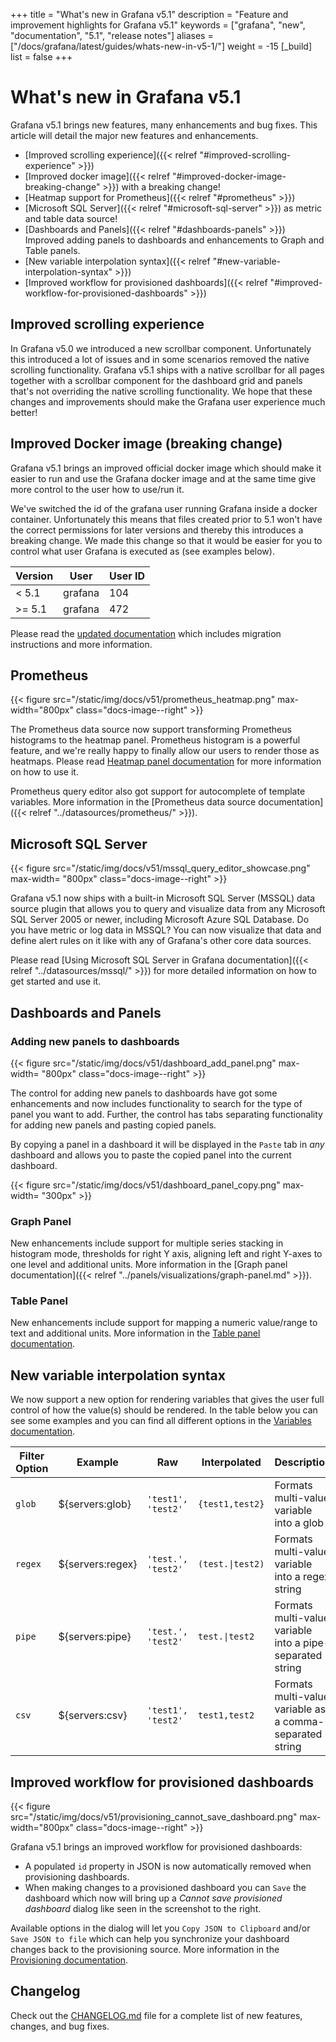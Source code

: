 +++
title = "What's new in Grafana v5.1"
description = "Feature and improvement highlights for Grafana v5.1"
keywords = ["grafana", "new", "documentation", "5.1", "release notes"]
aliases = ["/docs/grafana/latest/guides/whats-new-in-v5-1/"]
weight = -15
[_build]
list = false
+++

# What's new in Grafana v5.1

Grafana v5.1 brings new features, many enhancements and bug fixes. This article will detail the major new features and enhancements.

- [Improved scrolling experience]({{< relref "#improved-scrolling-experience" >}})
- [Improved docker image]({{< relref "#improved-docker-image-breaking-change" >}}) with a breaking change!
- [Heatmap support for Prometheus]({{< relref "#prometheus" >}})
- [Microsoft SQL Server]({{< relref "#microsoft-sql-server" >}}) as metric and table data source!
- [Dashboards and Panels]({{< relref "#dashboards-panels" >}}) Improved adding panels to dashboards and enhancements to Graph and Table panels.
- [New variable interpolation syntax]({{< relref "#new-variable-interpolation-syntax" >}})
- [Improved workflow for provisioned dashboards]({{< relref "#improved-workflow-for-provisioned-dashboards" >}})

## Improved scrolling experience

In Grafana v5.0 we introduced a new scrollbar component. Unfortunately this introduced a lot of issues and in some scenarios removed
the native scrolling functionality. Grafana v5.1 ships with a native scrollbar for all pages together with a scrollbar component for
the dashboard grid and panels that's not overriding the native scrolling functionality. We hope that these changes and improvements should
make the Grafana user experience much better!

## Improved Docker image (breaking change)

Grafana v5.1 brings an improved official docker image which should make it easier to run and use the Grafana docker image and at the same time give more control to the user how to use/run it.

We've switched the id of the grafana user running Grafana inside a docker container. Unfortunately this means that files created prior to 5.1 won't have the correct permissions for later versions and thereby this introduces a breaking change.
We made this change so that it would be easier for you to control what user Grafana is executed as (see examples below).

| Version | User    | User ID |
| ------- | ------- | ------- |
| < 5.1   | grafana | 104     |
| >= 5.1  | grafana | 472     |

Please read the [updated documentation](/installation/docker/#migrate-to-v51-or-later) which includes migration instructions and more information.

## Prometheus

{{< figure src="/static/img/docs/v51/prometheus_heatmap.png" max-width="800px" class="docs-image--right" >}}

The Prometheus data source now support transforming Prometheus histograms to the heatmap panel. Prometheus histogram is a powerful feature, and we're
really happy to finally allow our users to render those as heatmaps. Please read [Heatmap panel documentation](/features/panels/heatmap/#pre-bucketed-data)
for more information on how to use it.

Prometheus query editor also got support for autocomplete of template variables. More information in the [Prometheus data source documentation]({{< relref "../datasources/prometheus/" >}}).

<div class="clearfix"></div>

## Microsoft SQL Server

{{< figure src="/static/img/docs/v51/mssql_query_editor_showcase.png"  max-width= "800px" class="docs-image--right" >}}

Grafana v5.1 now ships with a built-in Microsoft SQL Server (MSSQL) data source plugin that allows you to query and visualize data from any
Microsoft SQL Server 2005 or newer, including Microsoft Azure SQL Database. Do you have metric or log data in MSSQL? You can now visualize
that data and define alert rules on it like with any of Grafana's other core data sources.

Please read [Using Microsoft SQL Server in Grafana documentation]({{< relref "../datasources/mssql/" >}}) for more detailed information on how to get started and use it.

<div class="clearfix"></div>

## Dashboards and Panels

### Adding new panels to dashboards

{{< figure src="/static/img/docs/v51/dashboard_add_panel.png"  max-width= "800px" class="docs-image--right" >}}

The control for adding new panels to dashboards have got some enhancements and now includes functionality to search for the type of panel
you want to add. Further, the control has tabs separating functionality for adding new panels and pasting
copied panels.

By copying a panel in a dashboard it will be displayed in the `Paste` tab in _any_ dashboard and allows you to paste the
copied panel into the current dashboard.

{{< figure src="/static/img/docs/v51/dashboard_panel_copy.png"  max-width= "300px" >}}

<div class="clearfix"></div>

### Graph Panel

New enhancements include support for multiple series stacking in histogram mode, thresholds for right Y axis, aligning left and right Y-axes to one level and additional units. More information in the [Graph panel documentation]({{< relref "../panels/visualizations/graph-panel.md" >}}).

### Table Panel

New enhancements include support for mapping a numeric value/range to text and additional units. More information in the [Table panel documentation](/features/panels/table_panel/#string).

## New variable interpolation syntax

We now support a new option for rendering variables that gives the user full control of how the value(s) should be rendered.
In the table below you can see some examples and you can find all different options in the [Variables documentation](http://docs.grafana.org/variables/templates-and-variables/#advanced-formatting-options).

| Filter Option | Example          | Raw                | Interpolated                     | Description                                               |
| ------------- | ---------------- | ------------------ | -------------------------------- | --------------------------------------------------------- |
| `glob`        | ${servers:glob}  | `'test1', 'test2'` | `{test1,test2}`                  | Formats multi-value variable into a glob                  |
| `regex`       | ${servers:regex} | `'test.', 'test2'` | <code>(test\.&#124;test2)</code> | Formats multi-value variable into a regex string          |
| `pipe`        | ${servers:pipe}  | `'test.', 'test2'` | <code>test.&#124;test2</code>    | Formats multi-value variable into a pipe-separated string |
| `csv`         | ${servers:csv}   | `'test1', 'test2'` | `test1,test2`                    | Formats multi-value variable as a comma-separated string  |

## Improved workflow for provisioned dashboards

{{< figure src="/static/img/docs/v51/provisioning_cannot_save_dashboard.png" max-width="800px" class="docs-image--right" >}}

Grafana v5.1 brings an improved workflow for provisioned dashboards:

- A populated `id` property in JSON is now automatically removed when provisioning dashboards.
- When making changes to a provisioned dashboard you can `Save` the dashboard which now will bring up a _Cannot save provisioned dashboard_ dialog like seen in the screenshot to the right.

Available options in the dialog will let you `Copy JSON to Clipboard` and/or `Save JSON to file` which can help you synchronize your dashboard changes back to the provisioning source.
More information in the [Provisioning documentation](/administration/provisioning/).

<div class="clearfix"></div>

## Changelog

Check out the [CHANGELOG.md](https://github.com/grafana/grafana/blob/master/CHANGELOG.md) file for a complete list
of new features, changes, and bug fixes.
